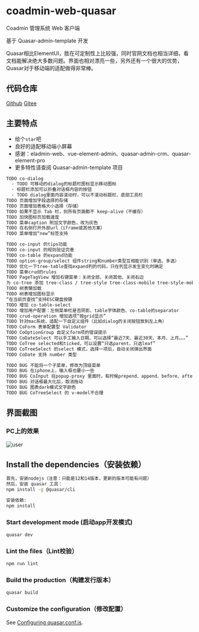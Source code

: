 # coadmin-web-quasar

Coadmin 管理系统 Web 客户端

基于 Quasar-admin-template 开发

Quasar相比ElementUI，胜在可定制性上比较强，同时官网文档也相当详细，看文档能解决绝大多数问题。界面也相对漂亮一些，另外还有一个很大的优势，Quasar对于移动端的适配做得非常棒。

## 代码仓库
[Github](https://github.com/jinjingmail/coadmin-web-quasar)
[Gitee](https://gitee.com/jinjinge/coadmin-web-quasar)

## 主要特点
- 给个`star`吧
- 良好的适配移动端小屏幕
- 感谢：eladmin-web、vue-element-admin、quasar-admin-crm、quasar-element-pro
- 更多特性请查阅 Quasar-admin-template 项目

```bash
TODO co-dialog
  - TODO 可移动的dialog的标题栏图标显示移动图标
  - 标题栏添加可以折叠对话框内容的按钮
  - TODO dialog里面内容滚动时，可以不滚动标题栏、底部工具栏
TODO 页面增加字段选择的存储
TODO 页面增加表格大小选择（存储）
TODO 如果不显示 Tab 栏，则所有页面都不 keep-alive（不缓存）
TODO 加快图标页加载速度
TODO 菜单caption 附加文字颜色，改为灰色
TODO 在右侧打开外部url（iframe或其他方案）
TODO 菜单增加“new”标签支持

TODO co-input 的tips功能
TODO co-input 的规则验证完善
TODO co-table 的expand功能
TODO option-group/select 组件string和number类型互相能识别（单选、多选）
TODO 优化一下tree-table查找expand列的代码，只在列显示发生变化时确定
TODO 菜单crud的rules
TODO PageTagView 增加右键菜单：关闭全部、关闭其他、关闭右边
为 co-tree 添加 tree-class / tree-style tree-class-mobile tree-style-mobile
TODO 树表懒加载
TODO 树表增加图标显示
“在当前页查找”支持ESC键盘按键
TODO 增加 co-table-select
TODO 增加用户配置：左侧菜单栏是否阴影、table字体颜色、co-table的separator
TODO crud-operation 增加选项“按grid显示”
TODO 针对mac系统，适配一下自定义组件（比如dialog的关闭按钮放到左上角）
TODO CoForm 表单配置型 Validator
TODO CoOptionGroup 自定义form项的错误提示
TODO CoDateSelect 可以手工输入日期、可以选择“最近7天、最近30天、本月、上月。。。”
TODO CoTree selected和ticked，可以设置“只选parent，只选leaf”
TODO CoTreeSelect 的select 模式，选择一项后，自动关闭弹出界面
TODO CoDate 支持 number 类型

TODO BUG 不能将一个子菜单，修改为顶级菜单
TODO BUG 在iphone上，输入框也要小一些
TODO BUG CoInput 在popup-proxy 里面时，有时候prepend、append、before、after 的slot会失效
TODO BUG 对话框最大化后，取消拖动
TODO BUG 图表dark模式文字颜色
TODO BUG CoTreeSelect 的 v-model不合理
```

## 界面截图
### PC上的效果
![user](https://gitee.com/jinjinge/coadmin-web-quasar/raw/main/public/img/screen.jpg)

## Install the dependencies（安装依赖）
```bash
首先，安装nodejs（注意：只能是12和14版本，更新的版本可能有问题）
然后，安装 quasar 工具：
npm install -g @quasar/cli

安装依赖:
npm install
```

### Start development mode (启动app开发模式)
```bash
quasar dev
```

### Lint the files（Lint校验）
```bash
npm run lint
```

### Build the production（构建发行版本）
```bash
quasar build
```

### Customize the configuration（修改配置）
See [Configuring quasar.conf.js](https://quasar.dev/quasar-cli/quasar-conf-js).
